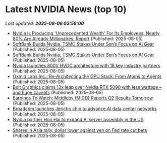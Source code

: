 # Latest NVIDIA News (top 10)
_Last updated: **2025-08-06 03:58:00**_

- [Nvidia Is Producing 'Unprecedented Wealth' For Its Employees, Nearly 80% Are Already Millionaires: Report](https://biztoc.com/x/eae79216b6dd9559) (Published: 2025-08-05)
- [SoftBank Builds Nvidia, TSMC Stakes Under Son’s Focus on AI Gear](https://biztoc.com/x/06174243cd426ff2) (Published: 2025-08-05)
- [SoftBank Builds Nvidia, TSMC Stakes Under Son’s Focus on AI Gear](https://www.livemint.com/companies/news/softbank-builds-nvidia-tsmc-stakes-under-son-s-focus-on-ai-gear-11754365913826.html) (Published: 2025-08-05)
- [Nvidia launches 800V HVDC architecture with 18 key industry partners](https://www.digitimes.com/news/a20250805PD217/nvidia-data-center-infrastructure-gan-innoscience.html) (Published: 2025-08-05)
- [Oxmiq Labs Inc.: Re-Architecting the GPU Stack: From Atoms to Agents](https://oxmiq.ai/press) (Published: 2025-08-05)
- [Bolt Graphics claims 13x leap over Nvidia RTX 5090 with less wattage – and huge caveats](https://www.techspot.com/news/108934-bolt-graphics-claims-13x-leap-over-nvidia-rtx.html) (Published: 2025-08-05)
- [Earnings To Watch: Middleby (MIDD) Reports Q2 Results Tomorrow](https://finance.yahoo.com/news/earnings-watch-middleby-midd-reports-032547002.html) (Published: 2025-08-05)
- [Broadcom launches Jericho chip to advance AI data center networks](https://economictimes.indiatimes.com/tech/technology/broadcom-launches-jericho-chip-to-advance-ai-data-center-networks/articleshow/123107864.cms) (Published: 2025-08-05)
- [Nvidia partner Hon Hai to expand AI server assembly in the US](https://www.digitimes.com/news/a20250805VL203/nvidia-ai-server-plant-manufacturing-production.html) (Published: 2025-08-05)
- [Shares in Asia rally, dollar lower against yen on Fed rate cut bets](https://finance.yahoo.com/news/shares-asia-rally-dollar-lower-015353000.html) (Published: 2025-08-05)
